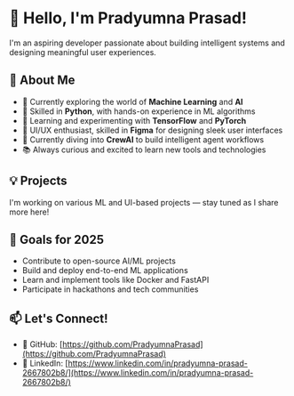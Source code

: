 # 👋 Hello, I'm Pradyumna Prasad!

I'm an aspiring developer passionate about building intelligent systems and designing meaningful user experiences.

## 🚀 About Me

- 🔭 Currently exploring the world of **Machine Learning** and **AI**
- 🐍 Skilled in **Python**, with hands-on experience in ML algorithms
- 🧠 Learning and experimenting with **TensorFlow** and **PyTorch**
- 🎨 UI/UX enthusiast, skilled in **Figma** for designing sleek user interfaces
- 🤖 Currently diving into **CrewAI** to build intelligent agent workflows
- 📚 Always curious and excited to learn new tools and technologies

## 💡 Projects
I'm working on various ML and UI-based projects — stay tuned as I share more here!

## 🎯 Goals for 2025
- Contribute to open-source AI/ML projects
- Build and deploy end-to-end ML applications
- Learn and implement tools like Docker and FastAPI
- Participate in hackathons and tech communities

## 📫 Let's Connect!
- 🔗 GitHub: [https://github.com/PradyumnaPrasad](https://github.com/PradyumnaPrasad)
- 💼 LinkedIn: [https://www.linkedin.com/in/pradyumna-prasad-2667802b8/](https://www.linkedin.com/in/pradyumna-prasad-2667802b8/)




